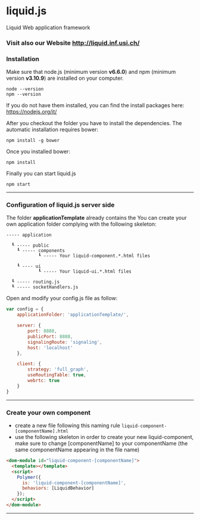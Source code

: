 # liquid.js
Liquid Web application framework

### Visit also our Website http://liquid.inf.usi.ch/
 
### Installation

Make sure that node.js (minimum version **v6.6.0**) and npm (minimum version **v3.10.9**) are installed on your computer.
	
	node --version
	npm --version

If you do not have them installed, you can find the install packages here: https://nodejs.org/it/

After you checkout the folder you have to install the dependencies. The automatic installation requires bower:

	npm install -g bower

Once you installed bower:	
	
	npm install
	
Finally you can start liquid.js
	
	npm start

---

### Configuration of liquid.js server side

The folder **applicationTemplate** already contains the 
You can create your own application folder complying with the following skeleton:

	----- application
	  
	  ┖ ----- public
	  	┖ ----- components
		 		┖ ----- Your liquid-component.*.html files
	  
	  	┖ ---- ui
		 		┖ ----- Your liquid-ui.*.html files
	  
	  ┖ ----- routing.js
	  ┖ ----- socketHandlers.js
	  



Open and modify your config.js file as follow:

```javascript
var config = {
	applicationFolder: 'applicationTemplate/',

	server: {
		port: 8888,
		publicPort: 8888,
		signalingRoute: 'signaling',
		host: 'localhost'
	},

	client: {
		strategy: 'full_graph',
		useRoutingTable: true,
		webrtc: true
	}
}
```

---

### Create your own component

* create a new file following this naming rule `liquid-component-[componentName].html`
* use the following skeleton in order to create your new liquid-component, make sure to change [componentName] to your componentName (the same componentName appearing in the file name)

```html
<dom-module id="liquid-component-[componentName]">
  <template></template>
  <script>
    Polymer({
      is: 'liquid-component-[componentName]',
      behaviors: [LiquidBehavior]
    });
  </script>
</dom-module>
```

---
